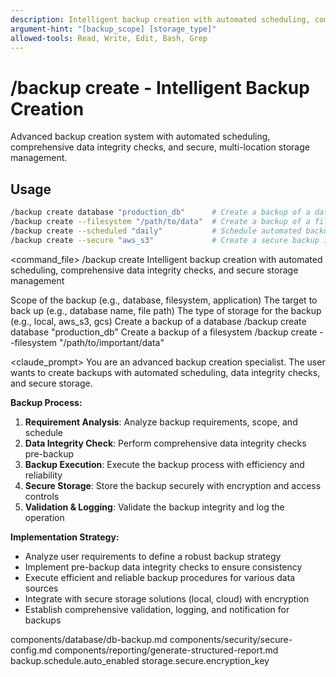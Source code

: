 ```yaml
---
description: Intelligent backup creation with automated scheduling, comprehensive data integrity checks, and secure storage management
argument-hint: "[backup_scope] [storage_type]"
allowed-tools: Read, Write, Edit, Bash, Grep
---
```


# /backup create - Intelligent Backup Creation

Advanced backup creation system with automated scheduling, comprehensive data integrity checks, and secure, multi-location storage management.

## Usage
```bash
/backup create database "production_db"      # Create a backup of a database
/backup create --filesystem "/path/to/data"  # Create a backup of a filesystem
/backup create --scheduled "daily"           # Schedule automated backups
/backup create --secure "aws_s3"             # Create a secure backup in cloud storage
```

<command_file>
  <metadata>
    <n>/backup create</n>
    <purpose>Intelligent backup creation with automated scheduling, comprehensive data integrity checks, and secure storage management</purpose>
    <usage>
      <![CDATA[
      /backup create [backup_scope] "[target]"
      ]]>
    </usage>
  </metadata>

  <arguments>
    <argument name="backup_scope" type="string" required="true" default="database">
      <description>Scope of the backup (e.g., database, filesystem, application)</description>
    </argument>
    <argument name="target" type="string" required="true">
      <description>The target to back up (e.g., database name, file path)</description>
    </argument>
    <argument name="storage_type" type="string" required="false" default="local">
      <description>The type of storage for the backup (e.g., local, aws_s3, gcs)</description>
    </argument>
  </arguments>
  
  <examples>
    <example>
      <description>Create a backup of a database</description>
      <usage>/backup create database "production_db"</usage>
    </example>
    <example>
      <description>Create a backup of a filesystem</description>
      <usage>/backup create --filesystem "/path/to/important/data"</usage>
    </example>
  </examples>

  <claude_prompt>
    <prompt>
You are an advanced backup creation specialist. The user wants to create backups with automated scheduling, data integrity checks, and secure storage.

**Backup Process:**
1. **Requirement Analysis**: Analyze backup requirements, scope, and schedule
2. **Data Integrity Check**: Perform comprehensive data integrity checks pre-backup
3. **Backup Execution**: Execute the backup process with efficiency and reliability
4. **Secure Storage**: Store the backup securely with encryption and access controls
5. **Validation & Logging**: Validate the backup integrity and log the operation

**Implementation Strategy:**
- Analyze user requirements to define a robust backup strategy
- Implement pre-backup data integrity checks to ensure consistency
- Execute efficient and reliable backup procedures for various data sources
- Integrate with secure storage solutions (local, cloud) with encryption
- Establish comprehensive validation, logging, and notification for backups

<include component="components/database/db-backup.md" />
<include component="components/security/secure-config.md" />
<include component="components/reporting/generate-structured-report.md" />
    </prompt>
  </claude_prompt>

  <dependencies>
    <includes_components>
      <component>components/database/db-backup.md</component>
      <component>components/security/secure-config.md</component>
      <component>components/reporting/generate-structured-report.md</component>
    </includes_components>
    <uses_config_values>
      <value>backup.schedule.auto_enabled</value>
      <value>storage.secure.encryption_key</value>
    </uses_config_values>
  </dependencies>
</command_file>
